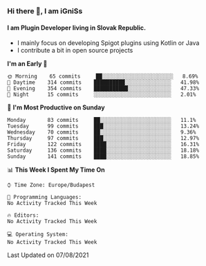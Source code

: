### Hi there 👋, I am iGniSs

#### I am Plugin Developer living in Slovak Republic.
- I mainly focus on developing Spigot plugins using Kotlin or Java
- I contribute a bit in open source projects

<!--START_SECTION:waka-->
**I'm an Early 🐤** 

```text
🌞 Morning    65 commits     ██░░░░░░░░░░░░░░░░░░░░░░░   8.69% 
🌆 Daytime    314 commits    ██████████░░░░░░░░░░░░░░░   41.98% 
🌃 Evening    354 commits    ███████████░░░░░░░░░░░░░░   47.33% 
🌙 Night      15 commits     ░░░░░░░░░░░░░░░░░░░░░░░░░   2.01%

```
📅 **I'm Most Productive on Sunday** 

```text
Monday       83 commits     ██░░░░░░░░░░░░░░░░░░░░░░░   11.1% 
Tuesday      99 commits     ███░░░░░░░░░░░░░░░░░░░░░░   13.24% 
Wednesday    70 commits     ██░░░░░░░░░░░░░░░░░░░░░░░   9.36% 
Thursday     97 commits     ███░░░░░░░░░░░░░░░░░░░░░░   12.97% 
Friday       122 commits    ████░░░░░░░░░░░░░░░░░░░░░   16.31% 
Saturday     136 commits    ████░░░░░░░░░░░░░░░░░░░░░   18.18% 
Sunday       141 commits    ████░░░░░░░░░░░░░░░░░░░░░   18.85%

```


📊 **This Week I Spent My Time On** 

```text
⌚︎ Time Zone: Europe/Budapest

💬 Programming Languages: 
No Activity Tracked This Week

🔥 Editors: 
No Activity Tracked This Week

💻 Operating System: 
No Activity Tracked This Week

```


 Last Updated on 07/08/2021
<!--END_SECTION:waka-->